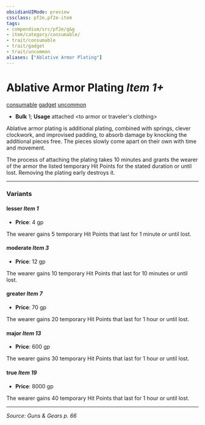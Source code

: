 ```yaml
---
obsidianUIMode: preview
cssclass: pf2e,pf2e-item
tags:
- compendium/src/pf2e/g&g
- item/category/consumable/
- trait/consumable
- trait/gadget
- trait/uncommon
aliases: ["Ablative Armor Plating"]
---
```

# Ablative Armor Plating *Item 1+*  
[consumable](consumable.md "Consumable Item Trait")  [gadget](gadget-g-g.md "Gadget  Trait")  [uncommon](uncommon.md "Uncommon Rarity Trait")  

- **Bulk** 1; **Usage** attached <to armor or traveler's clothing>

Ablative armor plating is additional plating, combined with springs, clever clockwork, and improvised padding, to absorb damage by knocking the additional pieces free. The pieces slowly come apart on their own with time and movement.

The process of attaching the plating takes 10 minutes and grants the wearer of the armor the listed temporary Hit Points for the stated duration or until lost. Removing the plating early destroys it.

---

### Variants

#### lesser *Item 1*

- **Price**: 4 gp

The wearer gains 5 temporary Hit Points that last for 1 minute or until lost.

#### moderate *Item 3*

- **Price**: 12 gp

The wearer gains 10 temporary Hit Points that last for 10 minutes or until lost.

#### greater *Item 7*

- **Price**: 70 gp

The wearer gains 20 temporary Hit Points that last for 1 hour or until lost.

#### major *Item 13*

- **Price**: 600 gp

The wearer gains 30 temporary Hit Points that last for 1 hour or until lost.

#### true *Item 19*

- **Price**: 8000 gp

The wearer gains 40 temporary Hit Points that last for 1 hour or until lost.

---
*Source: Guns & Gears p. 66*